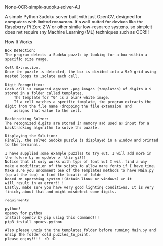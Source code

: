 None-OCR-simple-sudoku-solver-A.I

A simple Python Sudoku solver built with just OpenCV, designed for computers with limited resources.
It's well-suited for devices like the Raspberry Pi Zero 2 W or other similar low-resource systems. 
so simpleit does not require any Machine Learning (ML) techniques such as OCR!!!

How It Works

    Box Detection:
    The program detects a Sudoku puzzle by looking for a box within a specific size range.

    Cell Extraction:
    Once the puzzle is detected, the box is divided into a 9x9 grid using nested loops to isolate each cell.

    Digit Recognition:
    Each cell is compared against .png images (templates) of digits 0-9 stored in a folder called templates.
        The template for "0" is a blank white image.
        If a cell matches a specific template, the program extracts the digit from the file name (dropping the file extension) and
        assigns that value to the cell.

    Backtracking Solver:
    The recognized digits are stored in memory and used as input for a backtracking algorithm to solve the puzzle.

    Displaying the Solution:
    Finally, the solved Sudoku puzzle is displayed in a window and printed to the terminal.
  
    I have supplied some example puzzles to try out. I will add more in the future by an update of this git!!
    Notice that it only works with type of font but I will find a way  make a modification of the scipts to allow more fonts if I have time.
    Make sure you uncomment one of the Templates methods to have Main.py (up at the top) to find the locatin of folder 
    based on operating system!!(debain linux or windows) or it
    will result in an error!!!!
    Lastly, make sure you have very good lighting conditions. It is very finicky about that and might misdetect some digits.
    
    requirments 
    
    python3
    opencv for python
    install opencv by pip using this command!!!
    pip3 install opencv-python

    Also please unzip the the templates folder before running Main.py and unzip the folder cold puzzles_to_print.
    please enjoy!!!!  :D :D
